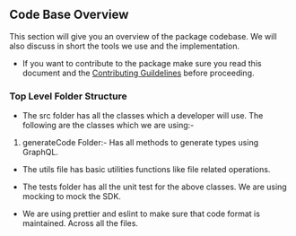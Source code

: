 ## Code Base Overview

This section will give you an overview of the package codebase. We will also discuss in short the tools we use and the implementation.

- If you want to contribute to the package make sure you read this document and the [Contributing Guildelines](https://github.com/Siddharth9890/graphql-sdk-generator/blob/main/docs/CONTRIBUTING.md) before proceeding.

### Top Level Folder Structure

- The src folder has all the classes which a developer will use. The following are the classes which we are using:-

1. generateCode Folder:- Has all methods to generate types using GraphQL.

- The utils file has basic utilities functions like file related operations.

- The tests folder has all the unit test for the above classes. We are using mocking to mock the SDK.

- We are using prettier and eslint to make sure that code format is maintained. Across all the files.
